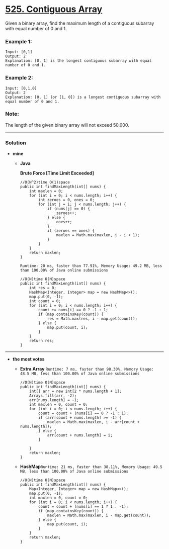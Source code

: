 # [525. Contiguous Array](https://leetcode.com/problems/contiguous-array/)

Given a binary array, find the maximum length of a contiguous subarray with equal number of 0 and 1.

### Example 1:
```
Input: [0,1]
Output: 2
Explanation: [0, 1] is the longest contiguous subarray with equal number of 0 and 1.
```

### Example 2:
```
Input: [0,1,0]
Output: 2
Explanation: [0, 1] (or [1, 0]) is a longest contiguous subarray with equal number of 0 and 1.
```

### Note: 
The length of the given binary array will not exceed 50,000.

---

### Solution
* **mine**
  * **Java**
    
    **Brute Force [Time Limit Exceeded]**
    ```
    //O(N^2)time O(1)space
    public int findMaxLength(int[] nums) {
        int maxlen = 0;
        for (int i = 0; i < nums.length; i++) {
            int zeroes = 0, ones = 0;
            for (int j = i; j < nums.length; j++) {
                if (nums[j] == 0) {
                    zeroes++;
                } else {
                    ones++;
                }
                if (zeroes == ones) {
                    maxlen = Math.max(maxlen, j - i + 1);
                }
            }
        }
        return maxlen;
    }
    ```
    
    `Runtime: 20 ms, faster than 77.91%, Memory Usage: 49.2 MB, less than 100.00% of Java online submissions`
    ```
    //O(N)time O(N)space
    public int findMaxLength(int[] nums) {
        int res = 0;
        HashMap<Integer, Integer> map = new HashMap<>();
        map.put(0, -1);
        int count = 0;
        for (int i = 0; i < nums.length; i++) {
            count += nums[i] == 0 ? -1 : 1;
            if (map.containsKey(count)) {
                res = Math.max(res, i - map.get(count));
            } else {
                map.put(count, i);
            }
        }
        return res;
    }
    ```
    
---

* **the most votes**
  
  * **Extra Array** `Runtime: 7 ms, faster than 98.30%, Memory Usage: 48.5 MB, less than 100.00% of Java online submissions`
    ```
    //O(N)time O(N)space
    public int findMaxLength(int[] nums) {
        int[] arr = new int[2 * nums.length + 1];
        Arrays.fill(arr, -2);
        arr[nums.length] = -1;
        int maxlen = 0, count = 0;
        for (int i = 0; i < nums.length; i++) {
            count = count + (nums[i] == 0 ? -1 : 1);
            if (arr[count + nums.length] >= -1) {
                maxlen = Math.max(maxlen, i - arr[count + nums.length]);
            } else {
                arr[count + nums.length] = i;
            }

        }
        return maxlen;
    }
    ```
  
  * **HashMap**`Runtime: 21 ms, faster than 38.11%, Memory Usage: 49.5 MB, less than 100.00% of Java online submissions`
    ```
    //O(N)time O(N)space
    public int findMaxLength(int[] nums) {
        Map<Integer, Integer> map = new HashMap<>();
        map.put(0, -1);
        int maxlen = 0, count = 0;
        for (int i = 0; i < nums.length; i++) {
            count = count + (nums[i] == 1 ? 1 : -1);
            if (map.containsKey(count)) {
                maxlen = Math.max(maxlen, i - map.get(count));
            } else {
                map.put(count, i);
            }
        }
        return maxlen;
    }
    ```
